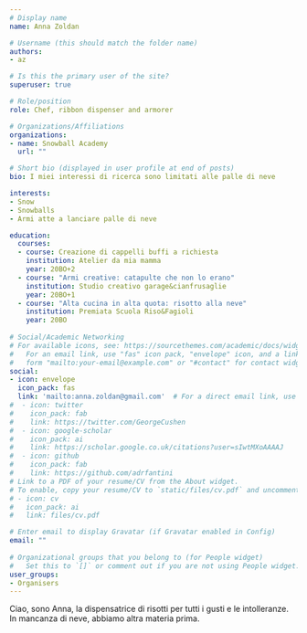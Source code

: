 ```yaml
---
# Display name
name: Anna Zoldan

# Username (this should match the folder name)
authors:
- az

# Is this the primary user of the site?
superuser: true

# Role/position
role: Chef, ribbon dispenser and armorer

# Organizations/Affiliations
organizations:
- name: Snowball Academy
  url: ""

# Short bio (displayed in user profile at end of posts)
bio: I miei interessi di ricerca sono limitati alle palle di neve

interests:
- Snow
- Snowballs
- Armi atte a lanciare palle di neve

education:
  courses:
  - course: Creazione di cappelli buffi a richiesta
    institution: Atelier da mia mamma
    year: 20BO+2
  - course: "Armi creative: catapulte che non lo erano"
    institution: Studio creativo garage&cianfrusaglie
    year: 20BO+1
  - course: "Alta cucina in alta quota: risotto alla neve"
    institution: Premiata Scuola Riso&Fagioli
    year: 20BO
    
# Social/Academic Networking
# For available icons, see: https://sourcethemes.com/academic/docs/widgets/#icons
#   For an email link, use "fas" icon pack, "envelope" icon, and a link in the
#   form "mailto:your-email@example.com" or "#contact" for contact widget.
social:
- icon: envelope
  icon_pack: fas
  link: 'mailto:anna.zoldan@gmail.com'  # For a direct email link, use "mailto:test@example.org".
#  - icon: twitter
#    icon_pack: fab
#    link: https://twitter.com/GeorgeCushen
#  - icon: google-scholar
#    icon_pack: ai
#    link: https://scholar.google.co.uk/citations?user=sIwtMXoAAAAJ
#  - icon: github
#    icon_pack: fab
#    link: https://github.com/adrfantini
# Link to a PDF of your resume/CV from the About widget.
# To enable, copy your resume/CV to `static/files/cv.pdf` and uncomment the lines below.  
# - icon: cv
#   icon_pack: ai
#   link: files/cv.pdf

# Enter email to display Gravatar (if Gravatar enabled in Config)
email: ""
  
# Organizational groups that you belong to (for People widget)
#   Set this to `[]` or comment out if you are not using People widget.  
user_groups:
- Organisers
---
```


Ciao, sono Anna, la dispensatrice di risotti per tutti i gusti e le intolleranze. 
In mancanza di neve, abbiamo altra materia prima.

